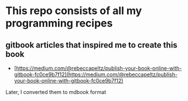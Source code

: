 # This repo consists of all my programming recipes

## gitbook articles that inspired me to create this book

* [https://medium.com/@rebeccapeltz/publish-your-book-online-with-gitbook-fc0ce9b7f12](https://medium.com/@rebeccapeltz/publish-your-book-online-with-gitbook-fc0ce9b7f12)


Later, I converted them to mdbook format